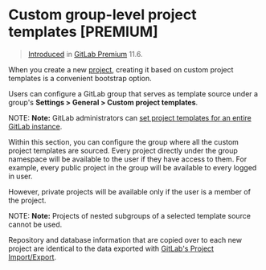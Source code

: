 # Custom group-level project templates **[PREMIUM]**

> [Introduced](https://gitlab.com/gitlab-org/gitlab-ee/issues/6861) in [GitLab Premium](https://about.gitlab.com/pricing) 11.6.

When you create a new [project](../project/index.md), creating it based on custom project templates is
a convenient bootstrap option.

Users can configure a GitLab group that serves as template
source under a group's **Settings > General > Custom project templates**.

NOTE: **Note:**
GitLab administrators can
[set project templates for an entire GitLab instance](../admin_area/custom_project_templates.md).

Within this section, you can configure the group where all the custom project
templates are sourced. Every project directly under the group namespace will be
available to the user if they have access to them. For example, every public
project in the group will be available to every logged in user.

However, private projects will be available only if the user is a member of the project.

NOTE: **Note:**
Projects of nested subgroups of a selected template source cannot be used.

Repository and database information that are copied over to each new project are
identical to the data exported with [GitLab's Project Import/Export](../project/settings/import_export.md).
